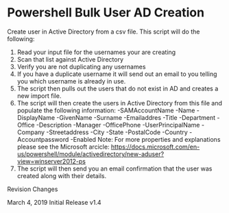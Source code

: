 # Powershell Bulk User AD Creation
Create user in Active Directory from a csv file.
This script will do the following:
1. Read your input file for the usernames your are creating
2. Scan that list against Active Directory
3. Verify you are not duplicating any usernames
4. If you have a duplicate username it will send out an email to you telling you which username is already in use.
5. The script then pulls out the users that do not exist in AD and creates a new import file.
6. The script will then create the users in Active Directory from this file and populate the following information:
                -SAMAccountName
                -Name
                -DisplayName
                -GivenName
                -Surname
                -Emailaddres
                -Title
                -Department
                -Office
                -Description
                -Manager
                -OfficePhone
                -UserPrincipalName
                -Company
                -Streetaddress
                -City
                -State
                -PostalCode
                -Country
                -Accountpassword
                -Enabled
      Note: For more properties and explanations please see the Microsoft arcicle: https://docs.microsoft.com/en-us/powershell/module/activedirectory/new-aduser?view=winserver2012-ps
7. The script will then send you an email confirmation that the user was created along with their details. 

Revision Changes

March 4, 2019
Initial Release v1.4
